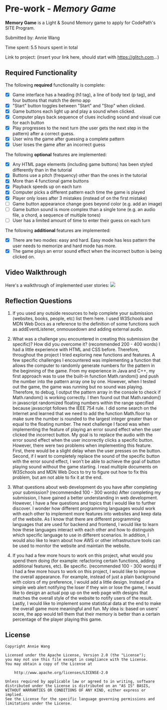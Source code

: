 # Pre-work - _Memory Game_

**Memory Game** is a Light & Sound Memory game to apply for CodePath's SITE Program.

Submitted by: Annie Wang

Time spent: 5.5 hours spent in total

Link to project: (insert your link here, should start with https://glitch.com...)

## Required Functionality

The following **required** functionality is complete:

- [x] Game interface has a heading (h1 tag), a line of body text (p tag), and four buttons that match the demo app
- [x] "Start" button toggles between "Start" and "Stop" when clicked.
- [x] Game buttons each light up and play a sound when clicked.
- [x] Computer plays back sequence of clues including sound and visual cue for each button
- [x] Play progresses to the next turn (the user gets the next step in the pattern) after a correct guess.
- [x] User wins the game after guessing a complete pattern
- [x] User loses the game after an incorrect guess

The following **optional** features are implemented:

- [x] Any HTML page elements (including game buttons) has been styled differently than in the tutorial
- [x] Buttons use a pitch (frequency) other than the ones in the tutorial
- [x] More than 4 functional game buttons
- [x] Playback speeds up on each turn
- [x] Computer picks a different pattern each time the game is played
- [x] Player only loses after 3 mistakes (instead of on the first mistake)
- [ ] Game button appearance change goes beyond color (e.g. add an image)
- [ ] Game button sound is more complex than a single tone (e.g. an audio file, a chord, a sequence of multiple tones)
- [ ] User has a limited amount of time to enter their guess on each turn

The following **additional** features are implemented:

- [x] There are two modes: easy and hard. Easy mode has less pattern the user needs to memorize and hard mode has more.
- [x] The game plays an error sound effect when the incorrect button is being clicked on.

## Video Walkthrough

Here's a walkthrough of implemented user stories:
![](https://i.imgur.com/5ap2VBn.gif)

## Reflection Questions

1. If you used any outside resources to help complete your submission (websites, books, people, etc) list them here.
   I used W3Schools and MDN Web Docs as a reference to the definition of some functions such as addEventListener, onmousedown and adding external audio.

2. What was a challenge you encountered in creating this submission (be specific)? How did you overcome it? (recommended 200 - 400 words)
   I had a little experience with HTML and CSS before. Therefore, throughout the project I tried exploring new functions and features. A few specific challenges I encountered was implementing a function that allows the computer to randomly generate numbers for the pattern in the beginning of the game. From my experience in Java and C++, my first approach was to use the built-in function Math.random() and push the number into the pattern array one by one. However, when I tested out the game, the game was running but no sound was playing. Therefore, to debug, I output the pattern array in the console to check if Math.random() is working correctly. I then found out that Math.random() in javascript randomized floating numbers within the range specified because javascript follows the IEEE 754 rule. I did some search on the Internet and learned that we need to add the function Math.floor to make sure the number is rounded to the largest integer greater than or equal to the floating number. The next challenge I faced was when implementing the feature of playing an error sound effect when the user clicked the incorrect button. My goal is to replace the audio with the error sound effect when the user incorrectly clicks a specific button. However, there were two problems when implementing this feature. First, there would be a slight delay when the user presses on the button. Second, if I want to completely replace the sound of the specific button with the error sound effect, I won’t be able to achieve the goal of button playing sound without the game starting. I read multiple documents on W3Schools and MDN Web Docs to try to figure out how to fix this problem, but am not able to fix it at the end.

3) What questions about web development do you have after completing your submission? (recommended 100 - 300 words)
   After completing my submission, I have gained a better understanding in web development. However, I have a few questions and topics that I would like to further discover. I wonder how different programming languages would work with each other to implement more features into websites and keep data of the website. As I know that there are different programming languages that are used for backend and frontend, I would like to learn how these languages interact with each other and how to distinguish which specific language to use in different scenarios. In addition, I would also like to learn about how AWS or other infrastructure tools can be used to monitor the website and maintain the website.

4) If you had a few more hours to work on this project, what would you spend them doing (for example: refactoring certain functions, adding additional features, etc). Be specific. (recommended 100 - 300 words)
   If I had a few more hours to work on this project, I would like to improve the overall appearance. For example, instead of just a plain background with colors of my preference, I would add a little design. Instead of a simple web alert notifying the loser if they win or lose the game, I would like to design an actual pop up on the web page with designs that matches the overall style of the website to notify users of the result. Lastly, I would like to implement some statistical data at the end to make the overall game more meaningful and fun. My idea is: based on users’ score, the app would tell them that their memory is better than a certain percentage of the player playing this game.

## License

    Copyright Annie Wang

    Licensed under the Apache License, Version 2.0 (the "License");
    you may not use this file except in compliance with the License.
    You may obtain a copy of the License at

        http://www.apache.org/licenses/LICENSE-2.0

    Unless required by applicable law or agreed to in writing, software
    distributed under the License is distributed on an "AS IS" BASIS,
    WITHOUT WARRANTIES OR CONDITIONS OF ANY KIND, either express or implied.
    See the License for the specific language governing permissions and
    limitations under the License.
